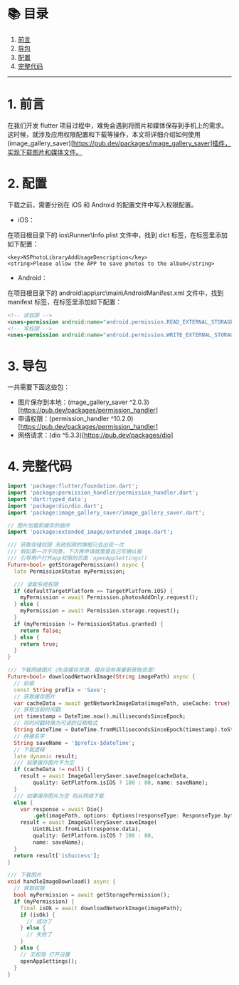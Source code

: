 # 📚 目录

1. [前言](#1-前言)
1. [导包](#2-导包)
1. [配置](#3-配置)
1. [完整代码](#4-完整代码)
---

# 1. 前言

在我们开发 flutter 项目过程中，难免会遇到将图片和媒体保存到手机上的需求。这时候，就涉及应用权限配置和下载等操作，本文将详细介绍如何使用(image_gallery_saver)[https://pub.dev/packages/image_gallery_saver]插件，实现下载图片和媒体文件。

# 2. 配置

下载之前，需要分别在 iOS 和 Android 的配置文件中写入权限配置。

- iOS：

在项目根目录下的 ios\Runner\Info.plist 文件中，找到 dict 标签，在标签里添加如下配置：

```shell
<key>NSPhotoLibraryAddUsageDescription</key>
<string>Please allow the APP to save photos to the album</string>
```

- Android：

在项目根目录下的 android\app\src\main\AndroidManifest.xml 文件中，找到 manifest 标签，在标签里添加如下配置：

```xml
<!-- 读权限 -->
<uses-permission android:name="android.permission.READ_EXTERNAL_STORAGE" />
<!-- 写权限 -->
<uses-permission android:name="android.permission.WRITE_EXTERNAL_STORAGE" />
```

# 3. 导包

一共需要下面这些包：

- 图片保存到本地：(mage_gallery_saver ^2.0.3)[https://pub.dev/packages/permission_handler]
- 申请权限：(permission_handler ^10.2.0)[https://pub.dev/packages/permission_handler]
- 网络请求：(dio ^5.3.3)[https://pub.dev/packages/dio]

# 4. 完整代码

```dart
import 'package:flutter/foundation.dart';
import 'package:permission_handler/permission_handler.dart';
import 'dart:typed_data';
import 'package:dio/dio.dart';
import 'package:image_gallery_saver/image_gallery_saver.dart';

// 图片加载和缓存的插件
import 'package:extended_image/extended_image.dart';

/// 获取存储权限 系统权限的弹框只会出现一次
/// 假如第一次不同意，下次再申请就需要自己写确认框
/// 引导用户打开app权限的页面：openAppSettings()
Future<bool> getStoragePermission() async {
  late PermissionStatus myPermission;

  /// 读取系统权限
  if (defaultTargetPlatform == TargetPlatform.iOS) {
    myPermission = await Permission.photosAddOnly.request();
  } else {
    myPermission = await Permission.storage.request();
  }
  if (myPermission != PermissionStatus.granted) {
    return false;
  } else {
    return true;
  }
}

/// 下载网络图片（先读缓存资源，缓存没有再重新获取资源）
Future<bool> downloadNetworkImage(String imagePath) async {
  // 前缀
  const String prefix = 'Save';
  // 获取缓存图片
  var cacheData = await getNetworkImageData(imagePath, useCache: true);
  // 获取当前时间戳
  int timestamp = DateTime.now().millisecondsSinceEpoch;
  // 将时间戳转换为可读的日期格式
  String dateTime = DateTime.fromMillisecondsSinceEpoch(timestamp).toString();
  // 拼接名字
  String saveName = '$prefix-$dateTime';
  // 下载逻辑
  late dynamic result;
  /// 如果缓存图片不为空
  if (cacheData != null) {
    result = await ImageGallerySaver.saveImage(cacheData,
        quality: GetPlatform.isIOS ? 100 : 80, name: saveName);
  }
  /// 如果缓存图片为空 则从网络下载
  else {
    var response = await Dio()
        .get(imagePath, options: Options(responseType: ResponseType.bytes));
    result = await ImageGallerySaver.saveImage(
        Uint8List.fromList(response.data),
        quality: GetPlatform.isIOS ? 100 : 80,
        name: saveName);
  }
  return result['isSuccess'];
}

/// 下载图片
void handleImageDownload() async {
  // 获取权限
  bool myPermission = await getStoragePermission();
  if (myPermission) {
    final isOk = await downloadNetworkImage(imagePath);
    if (isOk) {
      // 成功了
    } else {
      // 失败了
    }
  } else {
    // 无权限 打开设置
    openAppSettings();
  }
}
```
